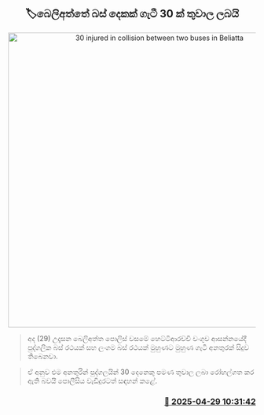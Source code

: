 <p align='center'><b><h2 align='center' title='30 injured in collision between two buses in Beliatta'>🏷බෙලිඅත්තේ බස් දෙකක් ගැටී 30 ක් තුවාල ලබයි</h2></b></p>
<p align='center'><img src='https://helakuru.sgp1.cdn.digitaloceanspaces.com/esana/images/lib/beliatta-accident.jpg' width='600' alt='30 injured in collision between two buses in Beliatta'></p>

> අද (29) උදෑසන බෙලිඅත්ත පොලිස් වසමේ හෙට්ටිආරච්චි වංගුව ආසන්නයේදී පුද්ගලික බස් රථයක් සහ ලංගම බස් රථයක් මුහුණට මුහුණ ගැටී අනතුරක් සිදුව තිබෙනවා.

> ඒ අනුව එම අනතුරින් පුද්ගලයින් 30 දෙනෙකු පමණ තුවාල ලබා රෝහල්ගත කර ඇති බවයි පොලීසිය වැඩිදුරටත් සඳහන් කළේ.



<h3 align='right'><a href='https://www.helakuru.lk/esana/p/109651/'>📅 2025-04-29 10:31:42</a></h3>
